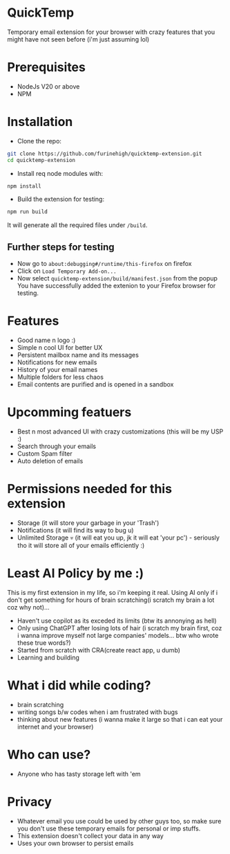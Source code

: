 # QuickTemp
Temporary email extension for your browser with crazy features that you might have not seen before (i'm just assuming lol)

# Prerequisites
- NodeJs V20 or above
- NPM

# Installation
- Clone the repo:
```bash
git clone https://github.com/furinehigh/quicktemp-extension.git
cd quicktemp-extension
```
- Install req node modules with:
```bash
npm install
```
- Build the extension for testing:
```bash
npm run build
```
It will generate all the required files under `/build`.

## Further steps for testing
- Now go to `about:debugging#/runtime/this-firefox` on firefox
- Click on `Load Temporary Add-on...` 
- Now select `quicktemp-extension/build/manifest.json` from the popup
You have successfully added the extenion to your Firefox browser for testing.

# Features
- Good name n logo :)
- Simple n cool UI for better UX
- Persistent mailbox name and its messages
- Notifications for new emails
- History of your email names
- Multiple folders for less chaos 
- Email contents are purified and is opened in a sandbox

# Upcomming featuers
- Best n most advanced UI with crazy customizations (this will be my USP :)
- Search through your emails
- Custom Spam filter
- Auto deletion of emails

# Permissions needed for this extension
- Storage (it will store your garbage in your 'Trash')
- Notifications (it will find its way to bug u)
- Unlimited Storage 💀 (it will eat you up, jk it will eat 'your pc') -  seriously tho it will store all of your emails efficiently  :)


# Least AI Policy by me :)
This is my first extension in my life, so i'm keeping it real. Using AI only if i don't get something for hours of brain scratching(i scratch my brain a lot coz why not)...
- Haven't use copilot as its exceded its limits (btw its annonying as hell)
- Only using ChatGPT after losing lots of hair (i scratch my brain first, coz i wanna improve myself not large companies' models... btw who wrote these true words?)
- Started from scratch with CRA(create react app, u dumb)
- Learning and building

# What i did while coding?
- brain scratching
- writing songs b/w codes when i am frustrated with bugs
- thinking about new features (i wanna make it large so that i can eat your internet and your browser)

# Who can use?
- Anyone who has tasty storage left with 'em

# Privacy
- Whatever email you use could be used by other guys too, so make sure you don't use these temporary emails for personal or imp stuffs.
- This extension doesn't collect your data in any way
- Uses your own browser to persist emails